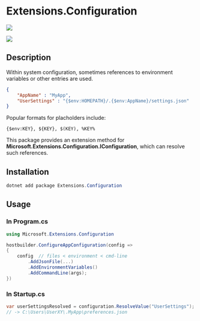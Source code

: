 # Extensions.Configuration

[![](https://github.com/JanDonnermayer/Extensions.Configuration/workflows/UnitTests/badge.svg)](
https://github.com/JanDonnermayer/Extensions.Configuration/actions)

[![](https://img.shields.io/badge/nuget-v0.0.2-blue.svg)](
https://www.nuget.org/packages/Extensions.Configuration/)

## Description

Within system configuration, sometimes references to environment variables or other entries are used.

```json
{
    "AppName" : "MyApp",
    "UserSettings" : "{$env:HOMEPATH}/.{$env:AppName}/settings.json"
}
```

Popular formats for placholders include:

```
{$env:KEY}, ${KEY}, $(KEY), %KEY%
```

This package provides an extension method for **Microsoft.Extensions.Configuration.IConfiguration**,
which can resolve such references.

## Installation

```powershell
dotnet add package Extensions.Configuration
```

## Usage

### In Program.cs

```csharp
using Microsoft.Extensions.Configuration

hostbuilder.ConfigureAppConfiguration(config =>
{
    config  // files < environment < cmd-line
        .AddJsonFile(...)
        .AddEnvironmentVariables()
        .AddCommandLine(args);
})
```

### In Startup.cs

```csharp
var userSettingsResolved = configuration.ResolveValue("UserSettings");
// -> C:\Users\UserXY\.MyApp\preferences.json
```
